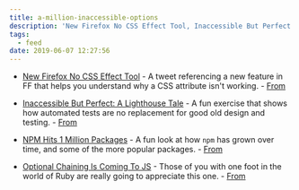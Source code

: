 ```yaml
---
title: a-million-inaccessible-options
description: 'New Firefox No CSS Effect Tool, Inaccessible But Perfect: A Lighthouse Tale, NPM Hits 1 Million Packages, Optional Chaining Is Coming To JS'
tags:
  - feed
date: 2019-06-07 12:27:56
---
```


- [New Firefox No CSS Effect Tool](https://twitter.com/nicolaschevobbe/status/1135798960361263104) - A tweet referencing a new feature in FF that helps you understand why a CSS attribute isn't working. - [From](https://frontendfoc.us/)

- [Inaccessible But Perfect: A Lighthouse Tale](https://www.matuzo.at/blog/building-the-most-inaccessible-site-possible-with-a-perfect-lighthouse-score/) - A fun exercise that shows how automated tests are no replacement for good old design and testing. - [From](https://frontendfoc.us/)

- [NPM Hits 1 Million Packages](https://snyk.io/blog/npm-passes-the-1-millionth-package-milestone-what-can-we-learn/) - A fun look at how `npm` has grown over time, and some of the more popular packages. - [From](https://nodeweekly.com)

- [Optional Chaining Is Coming To JS](https://github.com/tc39/proposal-optional-chaining) - Those of you with one foot in the world of Ruby are really going to appreciate this one. - [From](https://nodeweekly.com)
